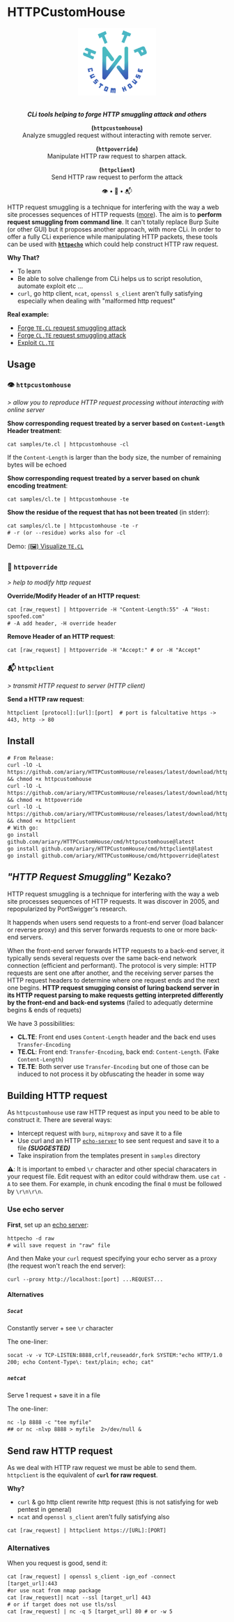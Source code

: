 # HTTPCustomHouse

<div align=center>
<img src= https://github.com/ariary/HTTPCustomHouse/blob/main/img/E0D8F573-7824-42C1-BF6B-F58E5F14DB0E.png width=180>

<br><strong><i>CLi tools helping to forge  HTTP smuggling attack and others </i></strong>


<b>(<code>httpcustomhouse</code>)</b><br>
Analyze smuggled request without interacting with remote server.

<b>(<code>httpoverride</code>)</b><br>
Manipulate HTTP raw request to sharpen attack.

<b>(<code>httpclient</code>)</b><br>
Send HTTP raw request to perform the attack 

👁️ <strong>•</strong> 🔨 <strong>•</strong> 📬
</div> 

HTTP request smuggling is a technique for interfering with the way a web site processes sequences of HTTP requests ([more]()). The aim is to **perform request smuggling from command line**. It can't totally replace Burp Suite (or other GUI) but it proposes another approach, with more CLi. In order to offer a fully CLi experience while manipulating HTTP packets, these tools can be used with **[`httpecho`](https://github.com/ariary/httpecho)** which could help construct HTTP raw request. 

**Why That?**

* To learn
* Be able to solve challenge from CLi helps us to script resolution, automate exploit etc ...
* `curl`, go http client, `ncat`, `openssl s_client` aren't fully satisfying especially when dealing with "malformed http request"

**Real example:**
* [Forge `TE.CL` request smuggling attack](https://github.com/ariary/HTTPCustomHouse/blob/main/EXAMPLES.md#analyze-tecl-request-treatment)
* [Forge `CL.TE` request smuggling attack](https://github.com/ariary/HTTPCustomHouse/blob/main/EXAMPLES.md#analyze-clte-request-treatment)
* [Exploit `CL.TE`](https://github.com/ariary/HTTPCustomHouse/blob/main/EXAMPLES.md#exploiting-http-request-smuggling-to-reveal-front-end-request-rewriting)


## Usage

### 👁️ `httpcustomhouse`

*> allow you to reproduce HTTP request processing without interacting with online server*

**Show corresponding request treated by a server based on `Content-Length` Header treatment**:  
```shell
cat samples/te.cl | httpcustomhouse -cl
```
If the `Content-Length` is larger than the body size, the number of remaining bytes will be echoed

**Show corresponding request treated by a server based on chunk encoding treatment**:
```shell
cat samples/cl.te | httpcustomhouse -te
```

**Show the residue of the request that has not been treated** (in stderr):
```shell
cat samples/cl.te | httpcustomhouse -te -r
# -r (or --residue) works also for -cl
```

Demo: [ (🖼️) Visualize `TE.CL` ](https://github.com/ariary/HTTPCustomHouse/blob/main/img/hch.png)

### 🔨 `httpoverride`

*> help to modify http request*

**Override/Modify Header of an HTTP request**:
```shell
cat [raw_request] | httpoverride -H "Content-Length:55" -A "Host: spoofed.com"
# -A add header, -H override header

```
**Remove Header of an HTTP request**:
```shell
cat [raw_request] | httpoverride -H "Accept:" # or -H "Accept"
```


### 📬 `httpclient`
*> transmit HTTP request to server (HTTP client)*

**Send a HTTP raw request**:
```shell
httpclient [protocol]:[url]:[port]  # port is falcultative https -> 443, http -> 80
```

## Install
```shell
# From Release:
curl -lO -L https://github.com/ariary/HTTPCustomHouse/releases/latest/download/httpcustomhouse && chmod +x httpcustomhouse
curl -lO -L https://github.com/ariary/HTTPCustomHouse/releases/latest/download/httpoverride && chmod +x httpoverride
curl -lO -L https://github.com/ariary/HTTPCustomHouse/releases/latest/download/httpclient && chmod +x httpclient
# With go:
go install github.com/ariary/HTTPCustomHouse/cmd/httpcustomhouse@latest
go install github.com/ariary/HTTPCustomHouse/cmd/httpclient@latest
go install github.com/ariary/HTTPCustomHouse/cmd/httpoverride@latest
```


## *"HTTP Request Smuggling"* Kezako?

HTTP request smuggling is a technique for interfering with the way a web site processes sequences of HTTP requests. It was discover in 2005, and repopularized by PortSwigger's research.

It happends when users send requests to a front-end server (load balancer or reverse proxy) and this server forwards requests to one or more back-end servers.

When the front-end server forwards HTTP requests to a back-end server, it typically sends several requests over the same back-end network connection (efficient and performant). The protocol is very simple: HTTP requests are sent one after another, and the receiving server parses the HTTP request headers to determine where one request ends and the next one begins. **HTTP request smugging consist of luring backend server in its HTTP request parsing to make requests getting interpreted differently by the front-end and back-end systems** (failed to adequatly determine begins & ends of requets)


We have 3 possibilities:
* **CL.TE**: Front end uses `Content-Length` header and the back end uses `Transfer-Encoding`
* **TE.CL**: Front end: `Transfer-Encoding`, back end: `Content-Length`. (Fake `Content-Length`)
* **TE.TE**: Both server use `Transfer-Encoding` but one of those can be induced to not process it by obfuscating the header in some way


## Building HTTP request

As `httpcustomhouse` use raw HTTP request as input you need to be able to construct it. There are several ways:
* Intercept request with `burp`, `mitmproxy` and save it to a file
* Use curl and an HTTP [`echo-server`](https://github.com/ariary/httpecho) to see sent request and save it to a file ***(SUGGESTED)***
* Take inspiration from the templates present in `samples` directory

**⚠️**: It is important to embed `\r` character and other special characaters in your request file. Edit request with an editor could withdraw them. use `cat -A` to see them. For example, in chunk encoding the final `0` must be followed by `\r\n\r\n`. 

### Use echo server

**First**, set up an [echo server](https://github.com/ariary/httpecho):
```shell
httpecho -d raw
# will save request in "raw" file
``` 

And then Make your `curl` request specifying your echo server as a proxy (the request won't reach the end server):
```shell
curl --proxy http://localhost:[port] ...REQUEST...
```

#### Alternatives
##### `Socat`

Constantly server + see `\r` character

The one-liner:
```shell
socat -v -v TCP-LISTEN:8888,crlf,reuseaddr,fork SYSTEM:"echo HTTP/1.0 200; echo Content-Type\: text/plain; echo; cat"
```

##### `netcat`

Serve 1 request + save it in a file

The one-liner:
```shell
nc -lp 8888 -c "tee myfile"
## or nc -nlvp 8888 > myfile  2>/dev/null &
```


## Send raw HTTP request

As we deal with HTTP raw request we must be able to send them. `httpclient` is the equivalent of **`curl` for raw request**.

**Why?**
* `curl` & go http client rewrite http request (this is not satisfying for web pentest in general)
* `ncat` and `openssl s_client` aren't fully satisfying also

```shell
cat [raw_request] | httpclient https://[URL]:[PORT]
```

### Alternatives
When you request is good, send it:
```Shell
cat [raw_request] | openssl s_client -ign_eof -connect [target_url]:443
#or use ncat from nmap package
cat [raw_request]| ncat --ssl [target_url] 443
# or if target does not use tls/ssl
cat [raw_request] | nc -q 5 [target_url] 80 # or -w 5
```
